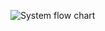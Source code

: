 
![System flow chart](https://user-images.githubusercontent.com/98880912/155781182-971e111a-5194-4b5d-8d29-571d4a0ea278.png)
